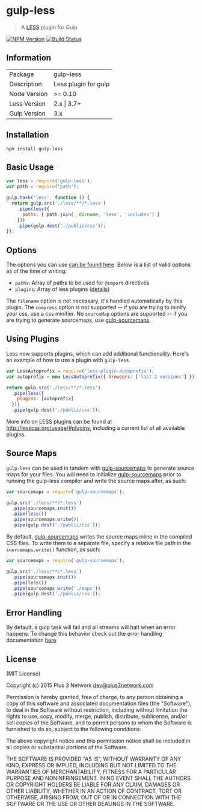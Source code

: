 # gulp-less


> A [LESS](http://lesscss.org/) plugin for Gulp

[![NPM Version](https://img.shields.io/npm/v/gulp-less.svg)](https://www.npmjs.com/package/gulp-less)
[![Build Status](https://img.shields.io/travis/gulp-community/gulp-less.svg)](https://travis-ci.org/gulp-community/gulp-less)

## Information

<table>
<tr>
<td>Package</td><td>gulp-less</td>
</tr>
<tr>
<td>Description</td>
<td>Less plugin for gulp</td>
</tr>
<tr>
<td>Node Version</td>
<td>>= 0.10</td>
</tr>
<tr>
<td>Less Version</td>
<td>2.x | 3.7+</td>
</tr>
<tr>
<td>Gulp Version</td>
<td>3.x</td>
</tr>
</table>

## Installation

```
npm install gulp-less
```

## Basic Usage

```js
var less = require('gulp-less');
var path = require('path');

gulp.task('less', function () {
  return gulp.src('./less/**/*.less')
    .pipe(less({
      paths: [ path.join(__dirname, 'less', 'includes') ]
    }))
    .pipe(gulp.dest('./public/css'));
});
```

## Options

The options you can use [can be found here](http://lesscss.org/#using-less-configuration). Below is a list of valid options as of the time of writing:

- `paths`: Array of paths to be used for `@import` directives
- `plugins`: Array of less plugins ([details](#using-plugins))

The `filename` option is not necessary, it's handled automatically by this plugin. The `compress` option is not supported -- if you are trying to minify your css, use a css minifier. No `sourceMap` options are supported -- if you are trying to generate sourcemaps, use [gulp-sourcemaps](https://github.com/floridoo/gulp-sourcemaps).

## Using Plugins

Less now supports plugins, which can add additional functionality. Here's an example of how to use a plugin with `gulp-less`.

```js
var LessAutoprefix = require('less-plugin-autoprefix');
var autoprefix = new LessAutoprefix({ browsers: ['last 2 versions'] });

return gulp.src('./less/**/*.less')
  .pipe(less({
    plugins: [autoprefix]
  }))
  .pipe(gulp.dest('./public/css'));
```

More info on LESS plugins can be found at http://lesscss.org/usage/#plugins, including a current list of all available plugins.

## Source Maps

`gulp-less` can be used in tandem with [gulp-sourcemaps](https://github.com/floridoo/gulp-sourcemaps) to generate source maps for your files. You will need to initialize [gulp-sourcemaps](https://github.com/floridoo/gulp-sourcemaps) prior to running the gulp-less compiler and write the source maps after, as such:

```js
var sourcemaps = require('gulp-sourcemaps');

gulp.src('./less/**/*.less')
  .pipe(sourcemaps.init())
  .pipe(less())
  .pipe(sourcemaps.write())
  .pipe(gulp.dest('./public/css'));
```

By default, [gulp-sourcemaps](https://github.com/floridoo/gulp-sourcemaps) writes the source maps inline in the compiled CSS files. To write them to a separate file, specify a relative file path in the `sourcemaps.write()` function, as such:

```js
var sourcemaps = require('gulp-sourcemaps');

gulp.src('./less/**/*.less')
  .pipe(sourcemaps.init())
  .pipe(less())
  .pipe(sourcemaps.write('./maps'))
  .pipe(gulp.dest('./public/css'));
```

## Error Handling

By default, a gulp task will fail and all streams will halt when an error happens. To change this behavior check out the error handling documentation [here](https://github.com/gulpjs/gulp/blob/master/docs/recipes/combining-streams-to-handle-errors.md)

## License

(MIT License)

Copyright (c) 2015 Plus 3 Network dev@plus3network.com

Permission is hereby granted, free of charge, to any person obtaining a copy of this software and associated documentation files (the "Software"), to deal in the Software without restriction, including without limitation the rights to use, copy, modify, merge, publish, distribute, sublicense, and/or sell copies of the Software, and to permit persons to whom the Software is furnished to do so, subject to the following conditions:

The above copyright notice and this permission notice shall be included in all copies or substantial portions of the Software.

THE SOFTWARE IS PROVIDED "AS IS", WITHOUT WARRANTY OF ANY KIND, EXPRESS OR IMPLIED, INCLUDING BUT NOT LIMITED TO THE WARRANTIES OF MERCHANTABILITY, FITNESS FOR A PARTICULAR PURPOSE AND NONINFRINGEMENT. IN NO EVENT SHALL THE AUTHORS OR COPYRIGHT HOLDERS BE LIABLE FOR ANY CLAIM, DAMAGES OR OTHER LIABILITY, WHETHER IN AN ACTION OF CONTRACT, TORT OR OTHERWISE, ARISING FROM, OUT OF OR IN CONNECTION WITH THE SOFTWARE OR THE USE OR OTHER DEALINGS IN THE SOFTWARE.
